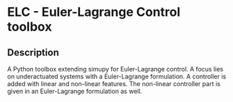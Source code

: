 # ELC - Euler-Lagrange Control toolbox

## Description
A Python toolbox extending simupy for Euler-Lagrange control. A focus lies on underactuated systems with a Euler-Lagrange formulation. A controller is added with linear and non-linear features. The non-linear controller part is given in an Euler-Lagrange formulation as well.

